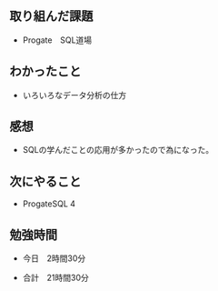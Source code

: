 ## 取り組んだ課題

- Progate　SQL道場

 ## わかったこと

- いろいろなデータ分析の仕方  
## 感想

- SQLの学んだことの応用が多かったので為になった。
## 次にやること

- ProgateSQL 4

## 勉強時間

- 今日　2時間30分

- 合計　21時間30分

